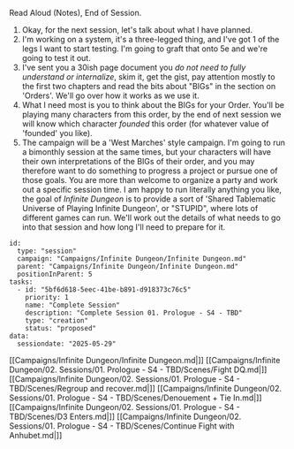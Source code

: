
Read Aloud (Notes), End of Session.

1. Okay, for the next session, let's talk about what I have planned.
2. I'm working on a system, it's a three-legged thing, and I've got 1 of the legs I want to start testing. I'm going to graft that onto 5e and we're going to test it out.
3. I've sent you a 30ish page document you _do not need to fully understand or internalize_, skim it, get the gist, pay attention mostly to the first two chapters and read the bits about "BIGs" in the section on 'Orders'. We'll go over how it works as we use it.
4. What I need most is you to think about the BIGs for your Order. You'll be playing many characters from this order, by the end of next session we will know which character _founded_ this order (for whatever value of 'founded' you like).
5. The campaign will be a 'West Marches' style campaign. I'm going to run a bimonthly session at the same times, but your characters will have their own interpretations of the BIGs of their order, and you may therefore want to do something to progress a project or pursue one of those goals. You are more than welcome to organize a party and work out a specific session time. I am happy to run literally anything you like, the goal of _Infinite Dungeon_ is to provide a sort of 'Shared Tablematic Universe of Playing Infinite Dungeon', or "STUPID", where lots of different games can run. We'll work out the details of what needs to go into that session and how long I'll need to prepare for it.



```RpgManager4
id: 
  type: "session"
  campaign: "Campaigns/Infinite Dungeon/Infinite Dungeon.md"
  parent: "Campaigns/Infinite Dungeon/Infinite Dungeon.md"
  positionInParent: 5
tasks: 
  - id: "5bf6d618-5eec-41be-b891-d918373c76c5"
    priority: 1
    name: "Complete Session"
    description: "Complete Session 01. Prologue - S4 - TBD"
    type: "creation"
    status: "proposed"
data: 
  sessiondate: "2025-05-29"
```

[[Campaigns/Infinite Dungeon/Infinite Dungeon.md|]]
[[Campaigns/Infinite Dungeon/02. Sessions/01. Prologue - S4 - TBD/Scenes/Fight DQ.md|]]
[[Campaigns/Infinite Dungeon/02. Sessions/01. Prologue - S4 - TBD/Scenes/Regroup and recover.md|]]
[[Campaigns/Infinite Dungeon/02. Sessions/01. Prologue - S4 - TBD/Scenes/Denouement + Tie In.md|]]
[[Campaigns/Infinite Dungeon/02. Sessions/01. Prologue - S4 - TBD/Scenes/D3 Enters.md|]]
[[Campaigns/Infinite Dungeon/02. Sessions/01. Prologue - S4 - TBD/Scenes/Continue Fight with Anhubet.md|]]
